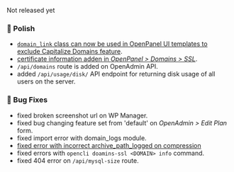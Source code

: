 Not released yet

### 💅 Polish
- [`domain_link` class can now be used in OpenPanel UI templates to exclude Capitalize Domains feature](https://i.postimg.cc/XqYQrJxk/2025-06-06-13-06.png).
- [certificate information adden in *OpenPanel > Domains > SSL*](https://i.postimg.cc/gjZ3TNFw/2025-06-06-15-53.png).
- `/api/domains` route is added on OpenAdmin API.
- added `/api/usage/disk/` API endpoint for returning disk usage of all users on the server.

### 🐛 Bug Fixes
- fixed broken screenshot url on WP Manager.
- fixed bug changing feature set from 'default' on *OpenAdmin > Edit Plan* form.
- fixed import error with domain_logs module.
- [fixed error with incorrect archive_path_logged on compression](https://i.postimg.cc/wTGR8vNY/2025-06-06-13-27.png)
- fixed errors with `opencli doamins-ssl <DOMAIN> info` command.
- fixed 404 error on `/api/mysql-size` route.
